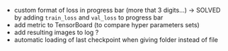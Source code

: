 - custom format of loss in progress bar (more that 3 digits...) -> SOLVED by adding `train_loss` and `val_loss` to progress bar
- add metric to TensorBoard (to compare hyper parameters sets)
- add resulting images to log ?
- automatic loading of last checkpoint when giving folder instead of file
